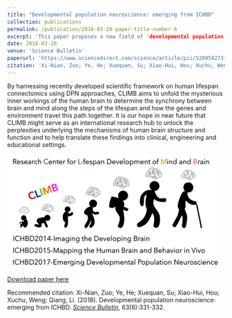 ```yaml
---
title: "Developmental population neuroscience: emerging from ICHBD"
collection: publications
permalink: /publication/2018-03-20-paper-title-number-6
excerpt: 'This paper proposes a new field of 'developmental population neuroscience' (DPN) for identifying environmental and genetic factors that shape development of the human brain.'
date: 2018-03-20
venue: 'Science Bulletin'
paperurl: 'https://www.sciencedirect.com/science/article/pii/S2095927318300082'
citation: 'Xi-Nian, Zuo; Ye, He; Xuequan, Su; Xiao-Hui, Hou; Xuchu, Weng; Qiang, Li. (2018). &quot;Developmental population neuroscience: emerging from ICHBD.&quot; <i>Science Bulletin</i>, 63(6):331-332.'
---
```

By harnessing recently developed scientific framework on human lifespan connectomics using DPN approaches, CLIMB aims to unfold the mysterious inner workings of the human brain to determine the synchrony between brain and mind along the steps of the lifespan and how the genes and environment travel this path together. It is our hope in near future that CLIMB might serve as an international research hub to unlock the perplexities underlying the mechanisms of human brain structure and function and to help translate these findings into clinical, engineering and educational settings.

<img src='/images/DPN-SciBull500x300.png' align="middle"><br/>

[Download paper here](http://zuoxinian.github.io/files/DPN-SciBull.pdf)

Recommended citation: Xi-Nian, Zuo; Ye, He; Xuequan, Su; Xiao-Hui, Hou; Xuchu, Weng; Qiang, Li. (2018). Developmental population neuroscience: emerging from ICHBD. [<i>Science Bulletin</i>](https://www.sciencedirect.com/journal/science-bulletin), 63(6):331-332.
